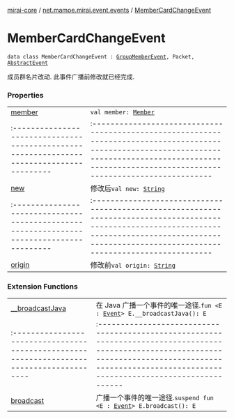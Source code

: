 [mirai-core](../../index.md) / [net.mamoe.mirai.event.events](../index.md) / [MemberCardChangeEvent](./index.md)

# MemberCardChangeEvent

`data class MemberCardChangeEvent : `[`GroupMemberEvent`](../-group-member-event/index.md)`, Packet, `[`AbstractEvent`](../../net.mamoe.mirai.event/-abstract-event/index.md)

成员群名片改动. 此事件广播前修改就已经完成.

### Properties
|||
|:----------------------------------------------------------------------------------------|:---------------------------------------------------------------------------------------------------------------------------------------------------------------------------------------------------------|
| [member](member.md) | `val member: `[`Member`](../../net.mamoe.mirai.contact/-member/index.md) ||||
|:----------------------------------------------------------------------------------------|:---------------------------------------------------------------------------------------------------------------------------------------------------------------------------------------------------------|
| [new](new.md) | 修改后`val new: `[`String`](https://kotlinlang.org/api/latest/jvm/stdlib/kotlin/-string/index.html) ||||
|:----------------------------------------------------------------------------------------|:---------------------------------------------------------------------------------------------------------------------------------------------------------------------------------------------------------|
| [origin](origin.md) | 修改前`val origin: `[`String`](https://kotlinlang.org/api/latest/jvm/stdlib/kotlin/-string/index.html) |

### Extension Functions
|||
|:----------------------------------------------------------------------------------------|:---------------------------------------------------------------------------------------------------------------------------------------------------------------------------------------------------------|
| [__broadcastJava](../../net.mamoe.mirai.event/__broadcast-java.md) | 在 Java 广播一个事件的唯一途径.`fun <E : `[`Event`](../../net.mamoe.mirai.event/-event/index.md)`> E.__broadcastJava(): E` ||||
|:----------------------------------------------------------------------------------------|:---------------------------------------------------------------------------------------------------------------------------------------------------------------------------------------------------------|
| [broadcast](../../net.mamoe.mirai.event/broadcast.md) | 广播一个事件的唯一途径.`suspend fun <E : `[`Event`](../../net.mamoe.mirai.event/-event/index.md)`> E.broadcast(): E` |

